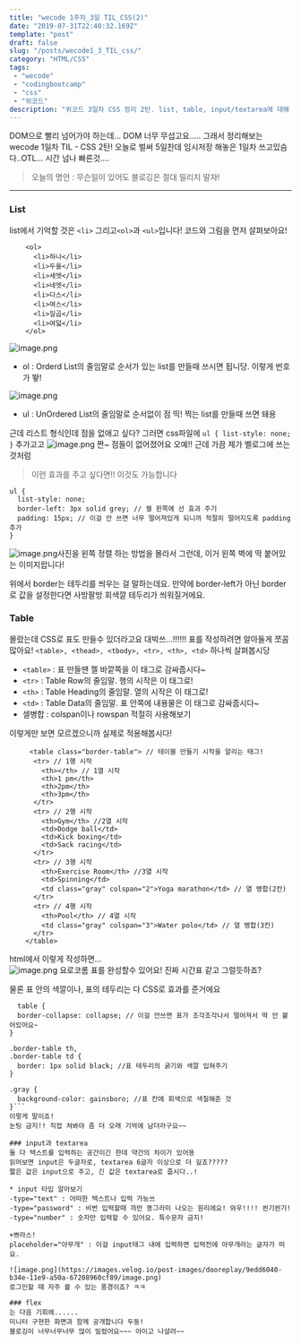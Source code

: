 ```yaml
---
title: "wecode 1주차_3일 TIL_CSS(2)"
date: "2019-07-31T22:40:32.169Z"
template: "post"
draft: false
slug: "/posts/wecode1_3_TIL_css/"
category: "HTML/CSS"
tags:
 - "wecode"
 - "codingbootcamp"
 - "css"
 - "위코드"
description: "위코드 3일차 CSS 정리 2탄. list, table, input/textarea에 대해 정리해보았다!"
---
```


DOM으로 빨리 넘어가야 하는데... DOM 너무 무섭고요.....
그래서 정리해보는 wecode 1일차 TIL - CSS 2탄! 오늘로 벌써 5일찬데 임시저장 해놓은 1일차 쓰고있슴다..OTL... 시간 넘나 빠른것....

>오늘의 명언 : 무슨일이 있어도 블로깅은 절대 밀리지 말자!
---
### List
list에서 기억할 것은 `<li>` 그리고`<ol>`과 `<ul>`입니다! 코드와 그림을 먼저 살펴보아요!
```
    <ol>
      <li>하나</li>
      <li>두울</li>
      <li>세엣</li>
      <li>네엣</li>
      <li>다스</li>
      <li>여스</li>
      <li>일곱</li>
      <li>여덟</li>
    </ol>
```
![image.png](https://images.velog.io/post-images/dooreplay/99ba52e0-b33e-11e9-a5b8-a90d45f2a15e/image.png)

* ol : Orderd List의 줄임말로 순서가 있는 list를 만들때 쓰시면 됩니당. 이렇게 번호가 뙇!

![image.png](https://images.velog.io/post-images/dooreplay/02dde980-b33f-11e9-a50a-67208960cf89/image.png)
* ul : UnOrdered List의 줄임말로 순서없이 점 띡! 찍는 list를 만들때 쓰면 돼용

근데 리스트 형식인데 점을 없애고 싶다? 그러면 css파일에 `ul {
  list-style: none;
}` 추가고고
![image.png](https://images.velog.io/post-images/dooreplay/267bcd30-b33f-11e9-a5b8-a90d45f2a15e/image.png)
짠~ 점들이 없어졌어요 오예!!
근데 가끔 제가 벨로그에 쓰는것처럼
>이런 효과를 주고 싶다면!! 이것도 가능합니다

```
ul {
  list-style: none;
  border-left: 3px solid grey; // 젤 왼쪽에 선 효과 주기
  padding: 15px; // 이걸 안 쓰면 너무 떨어져있게 되니까 적절히 떨어지도록 padding 추가
}
```
![image.png](https://images.velog.io/post-images/dooreplay/0434f890-b340-11e9-a50a-67208960cf89/image.png)사진을 왼쪽 정렬 하는 방법을 몰라서 그런데, 이거 왼쪽 벽에 딱 붙어있는 이미지랍니다!

위에서 border는 테두리를 씌우는 걸 말하는데요. 만약에 border-left가 아닌 border로 값을 설정한다면 사방팔방 회색깔 테두리가 씌워질거에요.

### Table
몰랐는데 CSS로 표도 만들수 있더라고요 대박쓰...!!!!!! 표를 작성하려면 알아둘게 쪼꼼 많아요! `<table>, <thead>, <tbody>, <tr>, <th>, <td>` 하나씩 살펴봅시당

* `<table>` : 표 만들땐 젤 바깥쪽을 이 태그로 감싸줍시다~
* `<tr>` : Table Row의 줄임말. 행의 시작은 이 태그로!
* `<th>` : Table Heading의 줄임말. 열의 시작은 이 태그로!
* `<td>` : Table Data의 줄임말. 표 안쪽에 내용물은 이 태그로 감싸줍시다~
* 셀병합 : colspan이나 rowspan 적절히 사용해보기
  
이렇게만 보면 모르겠으니까 실제로 적용해봅시다!

```
     <table class="border-table"> // 테이블 만들기 시작을 알리는 태그!
      <tr> // 1행 시작
        <th></th> // 1열 시작
        <th>1 pm</th>
        <th>2pm</th>
        <th>3pm</th>
      </tr>
      <tr> // 2행 시작
        <th>Gym</th> //2열 시작
        <td>Dodge ball</td>
        <td>Kick boxing</td>
        <td>Sack racing</td>
      </tr>
      <tr> // 3행 시작
        <th>Exercise Room</th> //3열 시작
        <td>Spinning</td>
        <td class="gray" colspan="2">Yoga marathon</td> // 열 병합(2칸)
      </tr>
      <tr> // 4행 시작
        <th>Pool</th> // 4열 시작
        <td class="gray" colspan="3">Water polo</td> // 열 병합(3칸)
      </tr>
    </table>
```
html에서 이렇게 작성하면...  
![image.png](https://images.velog.io/post-images/dooreplay/45f04a20-b34d-11e9-a63f-3d4fbc7abc6c/image.png)
요로코롬 표를 완성할수 있어요! 진짜 시간표 같고 그럴듯하죠? 
  
물론 표 안의 색깔이나, 표의 테두리는 다 CSS로 효과를 준거에요
```
  table {
  border-collapse: collapse; // 이걸 안쓰면 표가 조각조각나서 떨어져서 딱 안 붙어있어요~
}

.border-table th,
.border-table td {
  border: 1px solid black; //표 테두리의 굵기와 색깔 입혀주기
}

.gray {
  background-color: gainsboro; //표 칸에 회색으로 색칠해준 것
}```
이렇게 말이죠!
눈팅 금지!! 직접 쳐봐야 좀 더 오래 기억에 남더라구요~~
  
### input과 textarea
둘 다 텍스트를 입력하는 공간이긴 한데 약간의 차이가 있어용
읽어보면 input은 두글자로, textarea 6글자 이상으로 더 길죠?????
짧은 값은 input으로 주고, 긴 값은 textarea로 줍시다..!

* input 타입 알아보기
-type="text" : 어떠한 텍스트나 입력 가능쓰
-type="password" : 비번 입력할때 까만 똥그라미 나오는 원리에요! 와우!!!! 씐기씐기!
-type="number" : 숫자만 입력할 수 있어요. 특수문자 금지!
  
+쁘라스!
placeholder="아무개" : 이걸 input태그 내에 입력하면 입력전에 아무개라는 글자가 떠요.

![image.png](https://images.velog.io/post-images/dooreplay/9edd6040-b34e-11e9-a50a-67208960cf89/image.png)
로그인할 때 자주 볼 수 있는 풍경이죠? ㅋㅋ

### flex
는 다음 기회에......
미니터 구현한 화면과 함께 공개합니다 두둥!
블로깅이 너무너무너무 많이 밀렸어요~~~ 아이고 나살려~~
